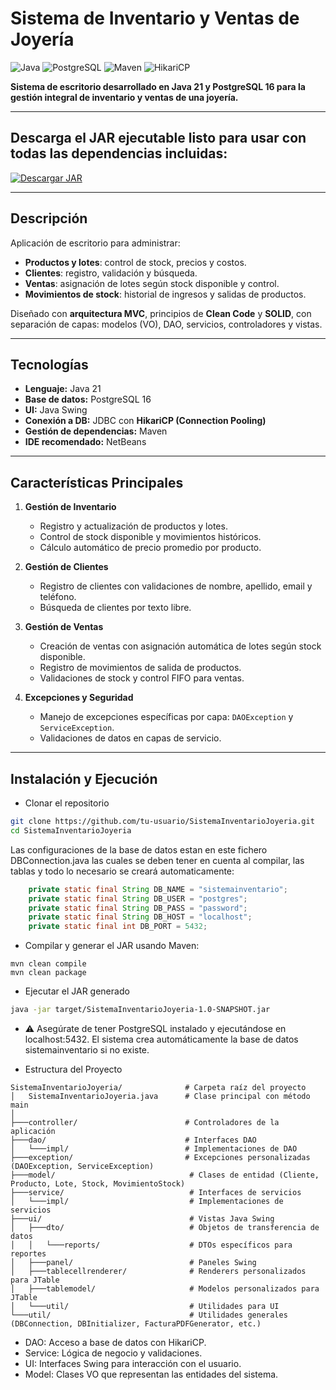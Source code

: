 # Sistema de Inventario y Ventas de Joyería

![Java](https://img.shields.io/badge/Java-21-blue?logo=java)
![PostgreSQL](https://img.shields.io/badge/PostgreSQL-16-blue?logo=postgresql)
![Maven](https://img.shields.io/badge/Maven-3.9.2-red?logo=apachemaven)
![HikariCP](https://img.shields.io/badge/HikariCP-pool-lightgrey)

**Sistema de escritorio desarrollado en Java 21 y PostgreSQL 16 para la gestión integral de inventario y ventas de una joyería.**

---
## Descarga el **JAR ejecutable** listo para usar con todas las dependencias incluidas:

[![Descargar JAR](https://img.shields.io/badge/Download-JAR-blue?logo=java&logoColor=white)](https://github.com/aburgosc/sistemainventariojoyeria/releases/download/v1.0/SistemaInventarioJoyeria-1.0-SNAPSHOT.jar)

---

## Descripción

Aplicación de escritorio para administrar:

- **Productos y lotes**: control de stock, precios y costos.
- **Clientes**: registro, validación y búsqueda.
- **Ventas**: asignación de lotes según stock disponible y control.
- **Movimientos de stock**: historial de ingresos y salidas de productos.

Diseñado con **arquitectura MVC**, principios de **Clean Code** y **SOLID**, con separación de capas: modelos (VO), DAO, servicios, controladores y vistas.

---

## Tecnologías

- **Lenguaje:** Java 21  
- **Base de datos:** PostgreSQL 16  
- **UI:** Java Swing  
- **Conexión a DB:** JDBC con **HikariCP (Connection Pooling)**  
- **Gestión de dependencias:** Maven  
- **IDE recomendado:** NetBeans  

---

## Características Principales

1. **Gestión de Inventario**
   - Registro y actualización de productos y lotes.
   - Control de stock disponible y movimientos históricos.
   - Cálculo automático de precio promedio por producto.

2. **Gestión de Clientes**
   - Registro de clientes con validaciones de nombre, apellido, email y teléfono.
   - Búsqueda de clientes por texto libre.

3. **Gestión de Ventas**
   - Creación de ventas con asignación automática de lotes según stock disponible.
   - Registro de movimientos de salida de productos.
   - Validaciones de stock y control FIFO para ventas.

4. **Excepciones y Seguridad**
   - Manejo de excepciones específicas por capa: `DAOException` y `ServiceException`.
   - Validaciones de datos en capas de servicio.

---

## Instalación y Ejecución

- Clonar el repositorio

```bash
git clone https://github.com/tu-usuario/SistemaInventarioJoyeria.git
cd SistemaInventarioJoyeria

```

Las configuraciones de la base de datos estan en este fichero DBConnection.java las cuales se deben tener en cuenta al compilar, las tablas y todo lo necesario se creará automaticamente:
```java
    private static final String DB_NAME = "sistemainventario";
    private static final String DB_USER = "postgres";
    private static final String DB_PASS = "password";
    private static final String DB_HOST = "localhost";
    private static final int DB_PORT = 5432;
```
- Compilar y generar el JAR usando Maven:

```
mvn clean compile
mvn clean package
```

- Ejecutar el JAR generado

```bash
java -jar target/SistemaInventarioJoyeria-1.0-SNAPSHOT.jar
```
- ⚠️ Asegúrate de tener PostgreSQL instalado y ejecutándose en localhost:5432.
El sistema crea automáticamente la base de datos sistemainventario si no existe.

- Estructura del Proyecto

```
SistemaInventarioJoyeria/              # Carpeta raíz del proyecto
│   SistemaInventarioJoyeria.java      # Clase principal con método main
│
├───controller/                        # Controladores de la aplicación
├───dao/                               # Interfaces DAO
│   └───impl/                          # Implementaciones de DAO
├───exception/                         # Excepciones personalizadas (DAOException, ServiceException)
├───model/                              # Clases de entidad (Cliente, Producto, Lote, Stock, MovimientoStock)
├───service/                            # Interfaces de servicios
│   └───impl/                           # Implementaciones de servicios
├───ui/                                 # Vistas Java Swing
│   ├───dto/                            # Objetos de transferencia de datos
│   │   └───reports/                    # DTOs específicos para reportes
│   ├───panel/                          # Paneles Swing
│   ├───tablecellrenderer/              # Renderers personalizados para JTable
│   ├───tablemodel/                     # Modelos personalizados para JTable
│   └───util/                           # Utilidades para UI
└───util/                               # Utilidades generales (DBConnection, DBInitializer, FacturaPDFGenerator, etc.)

```

- DAO: Acceso a base de datos con HikariCP.
- Service: Lógica de negocio y validaciones.
- UI: Interfaces Swing para interacción con el usuario.
- Model: Clases VO que representan las entidades del sistema.
